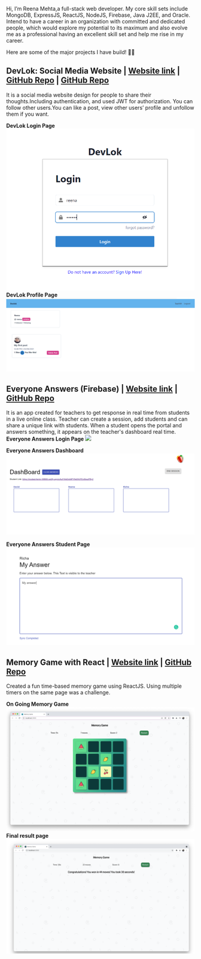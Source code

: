  Hi, I’m Reena Mehta,a full-stack web developer. My core skill sets include MongoDB, ExpressJS, ReactJS, NodeJS, Firebase, Java J2EE, and Oracle. Intend to have a career in an organization with committed and dedicated people, which would explore my potential to its maximum and also evolve me as a professional having an excellent skill set and help me rise in my career.

Here are some of the major projects I have build! 🚀🚀

## DevLok: Social Media Website | [Website link](https://app.netlify.com/sites/friendly-blackwell-086f20/overview) | [GitHub Repo](https://github.com/mehtaReena/Social-Media-Backend) | [GitHub Repo](https://github.com/mehtaReena/SocialMediaFrontend)


It is a social media website design for people to share their thoughts.Including authentication, and used JWT for authorization. You can follow other users.You can like a post, view other users’ profile and unfollow them if you want.
    
   **DevLok Login Page**
![](./images/devLokLogin.PNG)
**DevLok Profile Page**
![](./images/ProfilePage.PNG)

## Everyone Answers (Firebase) | [Website link](https://modest-fermi-16f868.netlify.app) | [GitHub Repo](https://github.com/mehtaReena/Capstone-Project)
It is an app created for teachers to get response in real time from students in a live online class.
Teacher can create a session, add students and can share a unique link with students.
When a student opens the portal and answers something, it appears on the teacher's dashboard real time.
**Everyone Answers Login Page**
![](./images/login.PNG)

**Everyone Answers Dashboard**
![](./images/dashboard.PNG)


**Everyone Answers Student Page**
![](./images/studentpage.PNG)

## Memory Game with React | [Website link](https://heuristic-snyder-bb76cf.netlify.app) | [GitHub Repo](https://github.com/McLaren-College/day-23-memory-game-project-mehtaReena)
Created a fun time-based memory game using ReactJS.
Using multiple timers on the same page was a challenge.

**On Going Memory Game**
![](./images/memogame.PNG)
**Final result  page**
![](./images/memogameresult.PNG)
